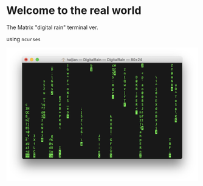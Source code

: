 # Welcome to the real world

The Matrix "digital rain" terminal ver.

using `ncurses` 


<img src="https://github.com/HaijianLiu/digitalrain-cpp-terminal/blob/preview/Debug/preview%402x.png" width="682">
